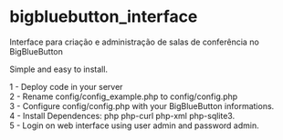 # bigbluebutton_interface
Interface para criação e administração de salas de conferência no BigBlueButton

Simple and easy to install.

1 - Deploy code in your server <br />
2 - Rename config/config_example.php to config/config.php <br />
3 - Configure config/config.php with your BigBlueButton informations. <br />
4 - Install Dependences: php php-curl php-xml php-sqlite3. <br />
5 - Login on web interface using user admin and password admin.<br />
